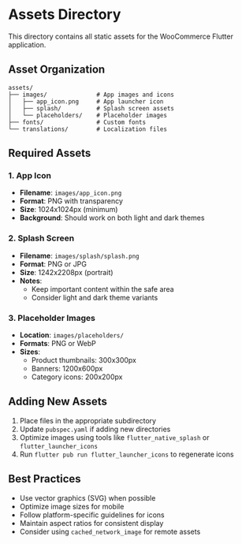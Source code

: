 # Assets Directory

This directory contains all static assets for the WooCommerce Flutter application.

## Asset Organization

```
assets/
├── images/              # App images and icons
│   ├── app_icon.png     # App launcher icon
│   ├── splash/          # Splash screen assets
│   └── placeholders/    # Placeholder images
├── fonts/               # Custom fonts
└── translations/        # Localization files
```

## Required Assets

### 1. App Icon
- **Filename**: `images/app_icon.png`
- **Format**: PNG with transparency
- **Size**: 1024x1024px (minimum)
- **Background**: Should work on both light and dark themes

### 2. Splash Screen
- **Filename**: `images/splash/splash.png`
- **Format**: PNG or JPG
- **Size**: 1242x2208px (portrait)
- **Notes**: 
  - Keep important content within the safe area
  - Consider light and dark theme variants

### 3. Placeholder Images
- **Location**: `images/placeholders/`
- **Formats**: PNG or WebP
- **Sizes**:
  - Product thumbnails: 300x300px
  - Banners: 1200x600px
  - Category icons: 200x200px

## Adding New Assets
1. Place files in the appropriate subdirectory
2. Update `pubspec.yaml` if adding new directories
3. Optimize images using tools like `flutter_native_splash` or `flutter_launcher_icons`
4. Run `flutter pub run flutter_launcher_icons` to regenerate icons

## Best Practices
- Use vector graphics (SVG) when possible
- Optimize image sizes for mobile
- Follow platform-specific guidelines for icons
- Maintain aspect ratios for consistent display
- Consider using `cached_network_image` for remote assets